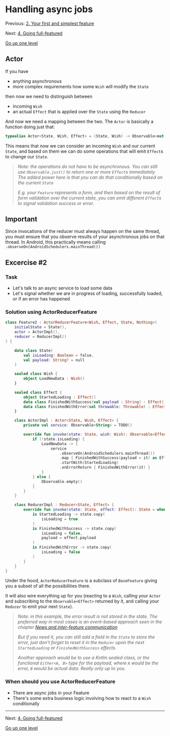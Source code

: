 # Handling async jobs

Previous: [2. Your first and simplest feature](reducerfeature.md)

Next: [4. Going full-featured](fullfeatured.md)

[Go up one level](README.md)

## Actor

If you have
- anything asynchronous
- more complex requirements how some `Wish` will modify the `State`

then now we need to distinguish between
- incoming `Wish`
- an actual `Effect` that is applied over the `State` using the `Reducer`

And now we need a mapping between the two. The `Actor` is basically a function doing just that:

```kotlin
typealias Actor<State, Wish, Effect> = (State, Wish) -> Observable<out Effect>
```

This means that now we can consider an incoming `Wish` and our current `State`, and based on them we can do some operations that will emit `Effect`s to change our `State`.

> _Note: the operations do not have to be asynchronous. You can still use `Observable.just()` to return one or more `Effect`s immediately. The added power here is that you can do that conditionally based on the current `State`_
>
> _E.g. your `Feature` represents a form, and then based on the result of form validation over the current state, you can emit different `Effect`s to signal validation success or error._

## Important ##

Since invocations of the reducer must always happen on the same thread, you must ensure that you observe results of your asynchronous jobs on that thread. In Android, this practically means calling `.observeOn(AndroidSchedulers.mainThread())`

## Excercise #2

### Task
- Let's talk to an async service to load some data
- Let's signal whether we are in progress of loading, successfully loaded, or if an error has happened

### Solution using ActorReducerFeature

```kotlin
class Feature2 : ActorReducerFeature<Wish, Effect, State, Nothing>(
    initialState = State(),
    actor = ActorImpl(),
    reducer = ReducerImpl()
) {

    data class State(
        val isLoading: Boolean = false,
        val payload: String? = null
    )

    sealed class Wish {
        object LoadNewData : Wish()
    }

    sealed class Effect {
        object StartedLoading : Effect()
        data class FinishedWithSuccess(val payload : String) : Effect()
        data class FinishedWithError(val throwable: Throwable) : Effect()
    }

    class ActorImpl : Actor<State, Wish, Effect> {
        private val service: Observable<String> = TODO()

        override fun invoke(state: State, wish: Wish): Observable<Effect> = when (wish) {
            if (!state.isLoading) {
                LoadNewData -> {
                    service
                        .observeOn(AndroidSchedulers.mainThread())
                        .map { FinishedWithSuccess(payload = it) as Effect }
                        .startWith(StartedLoading)
                        .onErrorReturn { FinishedWithError(it) }
                }
            } else {
                Observable.empty()
            }
        }
    }

    class ReducerImpl : Reducer<State, Effect> {
        override fun invoke(state: State, effect: Effect): State = when (effect) {
            is StartedLoading -> state.copy(
                isLoading = true
            )
            is FinishedWithSuccess -> state.copy(
                isLoading = false,
                payload = effect.payload
            )
            is FinishedWithError -> state.copy(
                isLoading = false
            )
        }
    }
}
```

Under the hood, `ActorReducerFeature` is a subclass of `BaseFeature` giving you a subset of all the possibilities there.

It will also wire everything up for you (reacting to a `Wish`, calling your `Actor` and subscribing to the `Observable<Effect>` returned by it, and calling your `Reducer` to emit your next `State`).

> _Note: in this example, the error result is not stored in the state. The preferred way in most cases is an event-based approach seen in the chapter [News and inter-feature communication](news.md)_
>
>_But if you need it, you can still add a field in the `State` to store the error, just don't forget to reset it in the `Reducer` upon the next `StartedLoading` or `FinishedWithSuccess` effects._
>
>_Another approach would be to use a Kotlin sealed class, or the functional `Either<A, B>` type for the payload, where `A` would be the error, `B` would be actual data. Really only up to you._

### When should you use ActorReducerFeature
- There are async jobs in your Feature
- There's some extra business logic involving how to react to a `Wish` conditionally

---

Next: [4. Going full-featured](fullfeatured.md)

[Go up one level](README.md)
